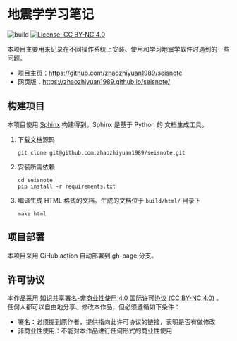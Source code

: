 # 地震学学习笔记

![build](https://github.com/zhaozhiyuan1989/seisnote/workflows/CI/badge.svg)
[![License: CC BY-NC 4.0](https://img.shields.io/badge/License-CC%20BY--NC%204.0-blue.svg)](https://creativecommons.org/licenses/by-nc/4.0/deed.zh)


本项目主要用来记录在不同操作系统上安装、使用和学习地震学软件时遇到的一些问题。

- 项目主页：https://github.com/zhaozhiyuan1989/seisnote
- 网页版：https://zhaozhiyuan1989.github.io/seisnote/

## 构建项目

本项目使用 [Sphinx](http://www.sphinx-doc.org/) 构建得到。Sphinx 是基于 Python 的
文档生成工具。

1.  下载文档源码

        git clone git@github.com:zhaozhiyuan1989/seisnote.git

2.  安装所需依赖

        cd seisnote
        pip install -r requirements.txt

3.  编译生成 HTML 格式的文档。生成的文档位于 `build/html/` 目录下

        make html

## 项目部署

本项目采用 GiHub action 自动部署到 gh-page 分支。

## 许可协议

本作品采用 [知识共享署名-非商业性使用 4.0 国际许可协议 (CC BY-NC 4.0)](https://creativecommons.org/licenses/by-nc/4.0/deed.zh) 。
任何人都可以自由地分享、修改本作品，但必须遵循如下条件：

- 署名：必须提到原作者，提供指向此许可协议的链接，表明是否有做修改
- 非商业性使用：不能对本作品进行任何形式的商业性使用
